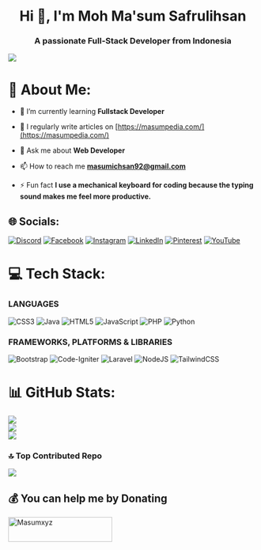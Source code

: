 <h1 align="center">Hi 👋, I'm Moh Ma'sum Safrulihsan</h1>
<h3 align="center">A passionate Full-Stack Developer from Indonesia</h3>

[![](https://visitcount.itsvg.in/api?id=Masum-XD&icon=0&color=0)](https://visitcount.itsvg.in)

# 💫 About Me:
- 🌱 I’m currently learning **Fullstack Developer**

- 📝 I regularly write articles on [https://masumpedia.com/](https://masumpedia.com/)

- 💬 Ask me about **Web Developer**

- 📫 How to reach me **masumichsan92@gmail.com**

- ⚡ Fun fact **I use a mechanical keyboard for coding because the typing sound makes me feel more productive.**

## 🌐 Socials:
[![Discord](https://img.shields.io/badge/Discord-%237289DA.svg?logo=discord&logoColor=white)](https://discord.gg/masumxyz) 
[![Facebook](https://img.shields.io/badge/Facebook-%231877F2.svg?logo=Facebook&logoColor=white)](https://facebook.com/MasumXdReal) 
[![Instagram](https://img.shields.io/badge/Instagram-%23E4405F.svg?logo=Instagram&logoColor=white)](https://instagram.com/masum.xyz) 
[![LinkedIn](https://img.shields.io/badge/LinkedIn-%230077B5.svg?logo=linkedin&logoColor=white)](https://linkedin.com/in/mashumxyz) 
[![Pinterest](https://img.shields.io/badge/Pinterest-%23E60023.svg?logo=Pinterest&logoColor=white)](https://pinterest.com/masumxyz) [![YouTube](https://img.shields.io/badge/YouTube-%23FF0000.svg?logo=YouTube&logoColor=white)](https://youtube.com/@@masum_xyz) 

# 💻 Tech Stack:
### LANGUAGES
![CSS3](https://img.shields.io/badge/css3-%231572B6.svg?style=flat&logo=css3&logoColor=white) 
![Java](https://img.shields.io/badge/java-%23ED8B00.svg?style=flat&logo=java&logoColor=white) 
![HTML5](https://img.shields.io/badge/html5-%23E34F26.svg?style=flat&logo=html5&logoColor=white) 
![JavaScript](https://img.shields.io/badge/javascript-%23323330.svg?style=flat&logo=javascript&logoColor=%23F7DF1E) 
![PHP](https://img.shields.io/badge/php-%23777BB4.svg?style=flat&logo=php&logoColor=white) 
![Python](https://img.shields.io/badge/python-3670A0?style=flat&logo=python&logoColor=ffdd54) 


### FRAMEWORKS, PLATFORMS & LIBRARIES
![Bootstrap](https://img.shields.io/badge/bootstrap-%23563D7C.svg?style=flat&logo=bootstrap&logoColor=white) 
![Code-Igniter](https://img.shields.io/badge/CodeIgniter-%23EF4223.svg?style=flat&logo=codeIgniter&logoColor=white) 
![Laravel](https://img.shields.io/badge/laravel-%23FF2D20.svg?style=flat&logo=laravel&logoColor=white) 
![NodeJS](https://img.shields.io/badge/node.js-6DA55F?style=flat&logo=node.js&logoColor=white) 
![TailwindCSS](https://img.shields.io/badge/tailwindcss-%2338B2AC.svg?style=flat&logo=tailwind-css&logoColor=white) 

# 📊 GitHub Stats:
![](https://github-readme-stats.vercel.app/api?username=masum-xyz&theme=radical&hide_border=false&include_all_commits=true&count_private=false)<br/>
![](https://github-readme-streak-stats.herokuapp.com/?user=masum-xyz&theme=radical&hide_border=false)<br/>
![](https://github-readme-stats.vercel.app/api/top-langs/?username=masum-xyz&theme=radical&hide_border=false&include_all_commits=true&count_private=false&layout=compact)


### 🔝 Top Contributed Repo
![](https://github-contributor-stats.vercel.app/api?username=masum-xyz&limit=5&theme=dark&combine_all_yearly_contributions=true)

## 💰 You can help me by Donating
<p><a href="https://saweria.co/Masumxyz"> <img align="center" src="https://pustakabukubekas.files.wordpress.com/2021/09/sawer.png" height="50" width="210" alt="Masumxyz" /></a></p><br><br>
  
